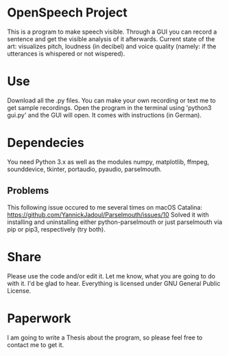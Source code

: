 # OpenSpeech Project

This is a program to make speech visible. Through a GUI you can record a sentence and get the visible analysis of it afterwards. 
Current state of the art: visualizes pitch, loudness (in decibel) and voice quality (namely: if the utterances is whispered
or not wispered).

# Use

Download all the .py files. You can make your own recording or text me to get sample recordings. Open the program in the terminal
using 'python3 gui.py' and the GUI will open. It comes with instructions (in German). 

# Dependecies

You need Python 3.x as well as the modules numpy, matplotlib, ffmpeg, sounddevice, tkinter, portaudio, pyaudio, parselmouth.

## Problems

This following issue occured to me several times on macOS Catalina: https://github.com/YannickJadoul/Parselmouth/issues/10 
Solved it with installing and uninstalling either python-parselmouth or just parselmouth via pip or pip3, respectively (try 
both).

# Share

Please use the code and/or edit it. Let me know, what you are going to do with it. I'd be glad to hear. Everything is licensed 
under GNU General Public License.

# Paperwork

I am going to write a Thesis about the program, so please feel free to contact me to get it.
